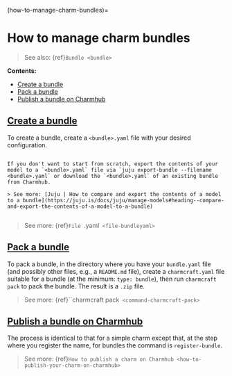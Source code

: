 (how-to-manage-charm-bundles)=
# How to manage charm bundles

> See also: {ref}`Bundle <bundle>`

**Contents:**

- [Create a bundle](#heading--create-a-bundle)
- [Pack a bundle](#heading--pack-a-bundle)
- [Publish a bundle on Charmhub](#heading--publish-a-bundle-on-charmhub)	


<a href="#heading--create-a-bundle"><h2 id="heading--create-a-bundle">Create a bundle</h2></a>


To create a bundle, create a `<bundle>.yaml` file with your desired configuration.

```{tip}

If you don't want to start from scratch, export the contents of your model to a `<bundle>.yaml` file via `juju export-bundle --filename <bundle>.yaml` or download the `<bundle>.yaml` of an existing bundle from Charmhub.

> See more: [Juju | How to compare and export the contents of a model to a bundle](https://juju.is/docs/juju/manage-models#heading--compare-and-export-the-contents-of-a-model-to-a-bundle)


```

> See more: {ref}`File `<bundle>.yaml` <file-bundleyaml>`

<a href="#heading--pack-a-bundle"><h2 id="heading--pack-a-bundle">Pack a bundle</h2></a>

To pack a bundle,  in the directory where you have your `bundle.yaml` file (and possibly other files, e.g., a `README.md` file), create a `charmcraft.yaml` file suitable for a bundle (at the minimum: `type: bundle`), then run `charmcraft pack` to pack the bundle. The result is a `.zip` file.

> See more: {ref}``charmcraft pack` <command-charmcraft-pack>`


<a href="#heading--publish-a-bundle-on-charmhub"><h2 id="heading--publish-a-bundle-on-charmhub">Publish a bundle on Charmhub</h2></a>

The process is identical to that for a simple charm except that, at the step where you register the name, for bundles the command is `register-bundle`.


> See more: {ref}`How to publish a charm on Charmhub <how-to-publish-your-charm-on-charmhub>`